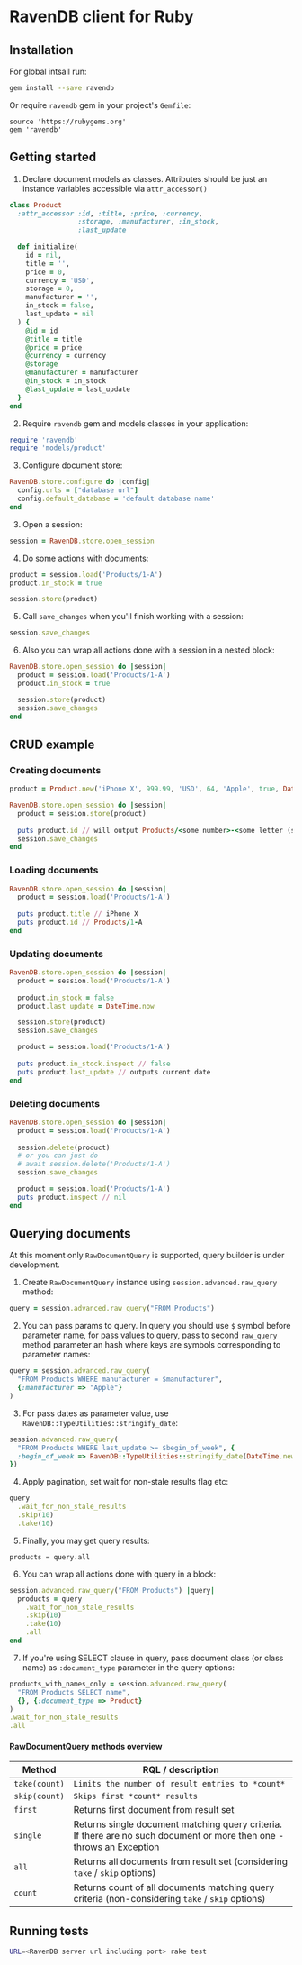 # RavenDB client for Ruby

## Installation

For global intsall run:

```bash
gem install --save ravendb
```

Or require `ravendb` gem in your project's `Gemfile`:

```
source 'https://rubygems.org'
gem 'ravendb'
```

## Getting started

1. Declare document models as classes. Attributes should be just an instance variables accessible via `attr_accessor()`

```ruby
class Product
  :attr_accessor :id, :title, :price, :currency,
                 :storage, :manufacturer, :in_stock,
                 :last_update
  
  def initialize(
    id = nil,
    title = '',
    price = 0,
    currency = 'USD',
    storage = 0,
    manufacturer = '',
    in_stock = false,
    last_update = nil
  ) {
    @id = id
    @title = title
    @price = price
    @currency = currency
    @storage
    @manufacturer = manufacturer
    @in_stock = in_stock
    @last_update = last_update
  }
end
```

2. Require `ravendb` gem and models classes in your application:

```ruby
require 'ravendb'
require 'models/product'
```

3. Configure document store:

```ruby
RavenDB.store.configure do |config|
  config.urls = ["database url"]
  config.default_database = 'default database name'
end
```

3. Open a session:

```ruby
session = RavenDB.store.open_session
```

4. Do some actions with documents:

```ruby
product = session.load('Products/1-A')
product.in_stock = true

session.store(product)
```

5. Call `save_changes` when you'll finish working with a session:

```ruby
session.save_changes
```

6. Also you can wrap all actions done with a session in a nested block:

```ruby
RavenDB.store.open_session do |session|
  product = session.load('Products/1-A')
  product.in_stock = true

  session.store(product)
  session.save_changes
end
```

## CRUD example

### Creating documents

```ruby
product = Product.new('iPhone X', 999.99, 'USD', 64, 'Apple', true, DateTime.new(2017, 10, 1, 0, 0, 0))

RavenDB.store.open_session do |session|
  product = session.store(product)
  
  puts product.id // will output Products/<some number>-<some letter (server node tag)> e.g. Products/1-A
  session.save_changes
end  
```

### Loading documents

```ruby
RavenDB.store.open_session do |session|
  product = session.load('Products/1-A')
  
  puts product.title // iPhone X
  puts product.id // Products/1-A
end
```

### Updating documents
```ruby
RavenDB.store.open_session do |session|
  product = session.load('Products/1-A')
  
  product.in_stock = false
  product.last_update = DateTime.now

  session.store(product)
  session.save_changes

  product = session.load('Products/1-A')
  
  puts product.in_stock.inspect // false
  puts product.last_update // outputs current date
end  
```

### Deleting documents

```ruby
RavenDB.store.open_session do |session|
  product = session.load('Products/1-A')
  
  session.delete(product)
  # or you can just do
  # await session.delete('Products/1-A')
  session.save_changes

  product = session.load('Products/1-A')
  puts product.inspect // nil
end
```

## Querying documents

At this moment only `RawDocumentQuery` is supported, query builder is under development.

1. Create `RawDocumentQuery` instance using `session.advanced.raw_query` method:

```ruby
query = session.advanced.raw_query("FROM Products")
```
2. You can pass params to query. In query you should use `$` symbol before parameter name, for pass values to query, pass to second `raw_query` method parameter an hash where keys are symbols corresponding to parameter names:

```ruby
query = session.advanced.raw_query(
  "FROM Products WHERE manufacturer = $manufacturer", 
  {:manufacturer => "Apple"}
)
```

3. For pass dates as parameter value, use `RavenDB::TypeUtilities::stringify_date`:

```ruby
session.advanced.raw_query(
  "FROM Products WHERE last_update >= $begin_of_week", {
  :begin_of_week => RavenDB::TypeUtilities::stringify_date(DateTime.new(2017, 11, 6, 0, 0, 0))
})
```

4. Apply pagination, set wait for non-stale results flag etc:

```ruby
query
  .wait_for_non_stale_results
  .skip(10)
  .take(10)
```

5. Finally, you may get query results:

```
products = query.all
```

6. You can wrap all actions done with query in a block:

```ruby
session.advanced.raw_query("FROM Products") |query|
  products = query
    .wait_for_non_stale_results
    .skip(10)
    .take(10)
    .all 
end
```

7. If you're using SELECT clause in query, pass document class (or class name) as `:document_type` parameter in the query options:

```ruby
products_with_names_only = session.advanced.raw_query(
  "FROM Products SELECT name", 
  {}, {:document_type => Product}
)
.wait_for_non_stale_results
.all
```

#### RawDocumentQuery methods overview
| Method | RQL / description |
| ------------- | ------------- |
|`take(count)`|`Limits the number of result entries to *count* `|
|`skip(count)`|`Skips first *count* results `|
|`first`|Returns first document from result set|
|`single`|Returns single document matching query criteria. If there are no such document or more then one - throws an Exception|
|`all`|Returns all documents from result set (considering `take` / `skip` options)|
|`count`|Returns count of all documents matching query criteria (non-considering `take` / `skip` options)|


## Running tests

```bash
URL=<RavenDB server url including port> rake test
```